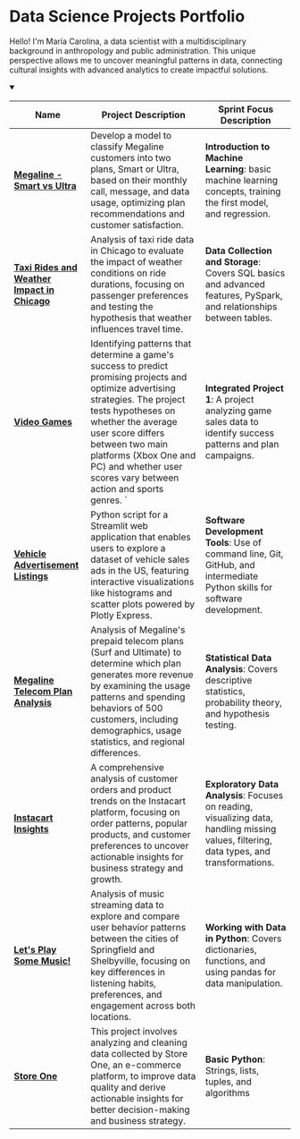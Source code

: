 <!DOCTYPE html>
<html lang="en">
<head>
    <meta charset="UTF-8">
    <meta name="viewport" content="width=device-width, initial-scale=1.0">
</head>
<body>
    <h1>Data Science Projects Portfolio</h1>
    <p>Hello! I'm María Carolina, a data scientist with a multidisciplinary background in anthropology and public administration. This unique perspective allows me to uncover meaningful patterns in data, connecting cultural insights with advanced analytics to create impactful solutions.</p>
     <details open>
<summary> </summary>

| Name                                | Project Description | Sprint Focus Description                                                                 |
|-------------------------------------|---------------------|-----------------------------------------------------------------------------------------|
| [**Megaline - Smart vs Ultra**](https://github.com/carolinagles/datascience/blob/main/8.Introduction_to_machine_learning/megaline_smart_ultra_en.ipynb) | Develop a model to classify Megaline customers into two plans, Smart or Ultra, based on their monthly call, message, and data usage, optimizing plan recommendations and customer satisfaction. | **Introduction to Machine Learning**: basic machine learning concepts, training the first model, and regression.   |
| [**Taxi Rides and Weather Impact in Chicago**](https://github.com/carolinagles/datascience/blob/main/7.Data_%20collection_%20and_storage_(SQL)/taxis_en.ipynb) | Analysis of taxi ride data in Chicago to evaluate the impact of weather conditions on ride durations, focusing on passenger preferences and testing the hypothesis that weather influences travel time.| **Data Collection and Storage**: Covers SQL basics and advanced features, PySpark, and relationships between tables. |
| [**Video Games**](https://github.com/carolinagles/datascience/blob/main/6.I_Python_and_Software_Engineering/games.ipynb) | Identifying patterns that determine a game's success to predict promising projects and optimize advertising strategies. The project tests hypotheses on whether the average user score differs between two main platforms (Xbox One and PC) and whether user scores vary between action and sports genres. `| **Integrated Project 1**: A project analyzing game sales data to identify success patterns and plan campaigns.    |
|[**Vehicle Advertisement Listings**](https://six-sprint.onrender.com/)| Python script for a Streamlit web application that enables users to explore a dataset of vehicle sales ads in the US, featuring interactive visualizations like histograms and scatter plots powered by Plotly Express. | **Software Development Tools**: Use of command line, Git, GitHub, and intermediate Python skills for software development. |
| [**Megaline Telecom Plan Analysis**](https://github.com/carolinagles/datascience/tree/main/4.Statistical_data_analysis)| Analysis of Megaline's prepaid telecom plans (Surf and Ultimate) to determine which plan generates more revenue by examining the usage patterns and spending behaviors of 500 customers, including demographics, usage statistics, and regional differences.| **Statistical Data Analysis**: Covers descriptive statistics, probability theory, and hypothesis testing. |
| [**Instacart Insights**](https://github.com/carolinagles/datascience/blob/main/3.Data_wrangling/instacart_notebook.ipynb)| A comprehensive analysis of customer orders and product trends on the Instacart platform, focusing on order patterns, popular products, and customer preferences to uncover actionable insights for business strategy and growth. | **Exploratory Data Analysis**: Focuses on reading, visualizing data, handling missing values, filtering, data types, and transformations. |
| [**Let's Play Some Music!**](https://github.com/carolinagles/datascience/blob/main/2.Basic_python_II/music_notebook.ipynb) | Analysis of music streaming data to explore and compare user behavior patterns between the cities of Springfield and Shelbyville, focusing on key differences in listening habits, preferences, and engagement across both locations. | **Working with Data in Python**: Covers dictionaries, functions, and using pandas for data manipulation. |
| [**Store One**](https://github.com/carolinagles/datascience/blob/main/1.Basic_python/ecommerce_notebook.ipynb) | This project involves analyzing and cleaning data collected by Store One, an e-commerce platform, to improve data quality and derive actionable insights for better decision-making and business strategy. | **Basic Python**: Strings, lists, tuples, and algorithms|

</details>
</body>
</html>
